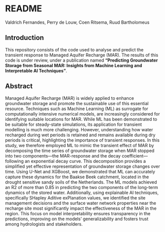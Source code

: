 # README
Valdrich Fernandes, Perry de Louw, Coen Ritsema, Ruud Bartholomeus

## Introduction

This repository consists of the code used to analyse and predict the
transient response to Managed Aquifer Recharge (MAR). The results of
this code is under review, under a publication named **“Predicting
Groundwater Storage from Seasonal MAR: Insights from Machine Learning
and Interpretable AI Techniques”**.

## Abstract

Managed Aquifer Recharge (MAR) is widely applied to enhance groundwater
storage and promote the sustainable use of this essential resource.
Techniques such as Machine Learning (ML) as surrogate for
computationally intensive numerical models, are increasingly considered
for identifying suitable locations for MAR. While ML has been
demonstrated to be suitable for steady-state simulations, its
application for transient modelling is much more challenging. However,
understanding how water recharged during wet periods is retained and
remains available during dry periods is critical, highlighting the
importance of transient responses. In this study, we therefore employed
ML to mimic the transient effect of MAR by decomposing the time series
of groundwater storage when MAR stopped into two components—the
MAR-response and the decay coefficient—following an exponential decay
curve. This decomposition provides a simplified yet effective
representation of groundwater storage changes over time. Using U-Net and
XGBoost, we demonstrated that ML can accurately capture these dynamics
for the Baakse Beek catchment, located in the drought sensitive sandy
soils of the Netherlands. The ML models achieved an R2 of more than 0.85
in predicting the two components of the long-term dynamics of the stored
water. Additionally, using explainable AI techniques, specifically
SHapley Aditive exPlanation values, we identified the site management
decisions and the surface water network properties near the recharge
site most significantly impact the effectiveness of the MAR in the
region. This focus on model interpretability ensures transparency in the
predictions, improving on the models’ generalizability and fosters trust
among hydrologists and stakeholders.
